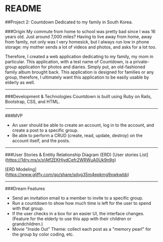 # README

##Project 2: Countdown
Dedicated to my family in South Korea.

###Origin
My commute from home to school was pretty bad since I was 16 years old. Just around 7,000 miles? Having to live away from home, away from family, not only was I very homesick, but I always run low in phone storage: my mother sends a lot of videos and photos, and asks for a lot too. 

Therefore, I created a web application dedicating to my family, my mom in particular. This application, with a test name of Countdown, is a private-group application for photos and diaries. Simply put, an old-fashioned family album brought back. This application is designed for families or any group, therefore, I ultimately want this application to be easily usable by elderly as well.

---
###Development & Technologies
Countdown is built using Ruby on Rails, Bootstrap, CSS, and HTML.

---
###MVP
- An user should be able to create an account, log in to the account, and create a post to a specific group.
- Be able to perform a CRUD (create, read, update, destroy) on the account itself, and the posts.

---
###User Stories & Entitiy Relationship Diagram (ERD)
[User stories List] (https://1drv.ms/x/s!Atf2EKHjvdCefr2WRWuA0Uk9n9g)

[ERD Modeling] (https://www.gliffy.com/go/share/sdyg35m4epkmg9xwkwbb)

---
###Dream Features
- Send an invitation email to a member to invite to a specific group.
- Run a countdown to show how much time is left for the user to spend with that group. 
- If the user checks in a box for an easier UI, the interface changes. (Feature for the elderly to use this app with their children or grandchildren.)
- Movie "Inside Out" Theme: collect each post as a "memory pearl" for the group by color coding, etc.

